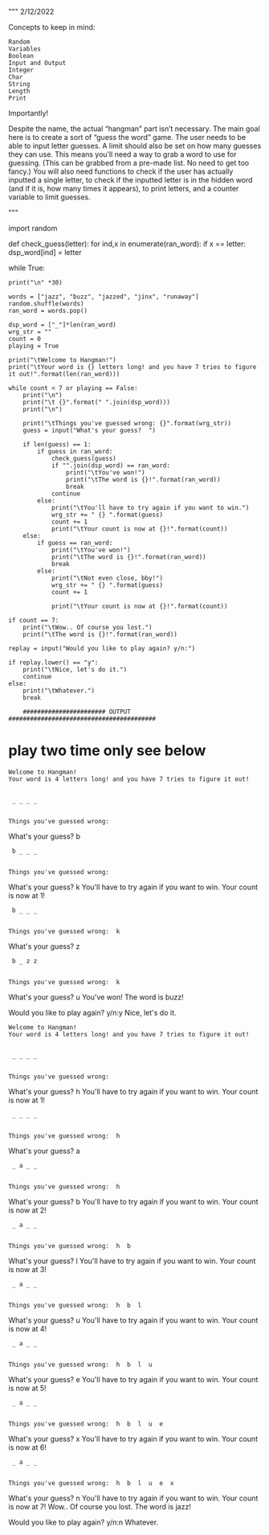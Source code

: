 """
2/12/2022


Concepts to keep in mind:

    Random
    Variables
    Boolean
    Input and Output
    Integer
    Char
    String
    Length
    Print

Importantly!

Despite the name, the actual “hangman” part isn’t necessary. 
The main goal here is to create a sort of “guess the word” game. The 
user needs to be able to input letter guesses. A limit should also 
be set on how many guesses they can use. This means you’ll need a 
way to grab a word to use for guessing. (This can be grabbed from 
a pre-made list. No need to get too fancy.) You will also need functions
to check if the user has actually inputted a single letter, to 
check if the inputted letter is in the hidden word (and if it is, 
how many times it appears), to print letters, and a counter variable 
to limit guesses.

"""

import random



def check_guess(letter):
	for ind,x in enumerate(ran_word):
		if x == letter:
			dsp_word[ind] = letter


while True:

	print("\n" *30)

	words = ["jazz", "buzz", "jazzed", "jinx", "runaway"]
	random.shuffle(words)
	ran_word = words.pop()

	dsp_word = ["_"]*len(ran_word)
	wrg_str = ""
	count = 0
	playing = True

	print("\tWelcome to Hangman!")
	print("\tYour word is {} letters long! and you have 7 tries to figure it out!".format(len(ran_word)))

	while count < 7 or playing == False:
		print("\n")
		print("\t {}".format(" ".join(dsp_word)))
		print("\n")

		print("\tThings you've guessed wrong: {}".format(wrg_str))
		guess = input("What's your guess?  ")

		if len(guess) == 1:
			if guess in ran_word:
				check_guess(guess)
				if "".join(dsp_word) == ran_word:
					print("\tYou've won!")
					print("\tThe word is {}!".format(ran_word))
					break
				continue
			else:
				print("\tYou'll have to try again if you want to win.")
				wrg_str += " {} ".format(guess)
				count += 1
				print("\tYour count is now at {}!".format(count))
		else:
			if guess == ran_word:
				print("\tYou've won!")
				print("\tThe word is {}!".format(ran_word))
				break
			else:
				print("\tNot even close, bby!")
				wrg_str += " {} ".format(guess)
				count += 1

				print("\tYour count is now at {}!".format(count))

	if count == 7:
		print("\tWow.. Of course you lost.")
		print("\tThe word is {}!".format(ran_word))

	replay = input("Would you like to play again? y/n:")

	if replay.lower() == "y":
		print("\tNice, let's do it.")
		continue
	else:
		print("\tWhatever.")
		break
		
		####################### OUTPUT #########################################
# play two time only see below







	Welcome to Hangman!
	Your word is 4 letters long! and you have 7 tries to figure it out!


	 _ _ _ _


	Things you've guessed wrong: 

What's your guess?  b


	 b _ _ _


	Things you've guessed wrong: 

What's your guess?  k
	You'll have to try again if you want to win.
	Your count is now at 1!


	 b _ _ _


	Things you've guessed wrong:  k 

What's your guess?  z


	 b _ z z


	Things you've guessed wrong:  k 

What's your guess?  u
	You've won!
	The word is buzz!

Would you like to play again? y/n:y
	Nice, let's do it.







	Welcome to Hangman!
	Your word is 4 letters long! and you have 7 tries to figure it out!


	 _ _ _ _


	Things you've guessed wrong: 

What's your guess?  h
	You'll have to try again if you want to win.
	Your count is now at 1!


	 _ _ _ _


	Things you've guessed wrong:  h 

What's your guess?  a


	 _ a _ _


	Things you've guessed wrong:  h 

What's your guess?  b
	You'll have to try again if you want to win.
	Your count is now at 2!


	 _ a _ _


	Things you've guessed wrong:  h  b 

What's your guess?  l
	You'll have to try again if you want to win.
	Your count is now at 3!


	 _ a _ _


	Things you've guessed wrong:  h  b  l 

What's your guess?  u
	You'll have to try again if you want to win.
	Your count is now at 4!


	 _ a _ _


	Things you've guessed wrong:  h  b  l  u 

What's your guess?  e
	You'll have to try again if you want to win.
	Your count is now at 5!


	 _ a _ _


	Things you've guessed wrong:  h  b  l  u  e 

What's your guess?  x
	You'll have to try again if you want to win.
	Your count is now at 6!


	 _ a _ _


	Things you've guessed wrong:  h  b  l  u  e  x 

What's your guess?  n
	You'll have to try again if you want to win.
	Your count is now at 7!
	Wow.. Of course you lost.
	The word is jazz!

Would you like to play again? y/n:n
	Whatever.
